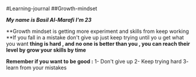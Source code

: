 #Learning-journal
##Growth-mindset

***My name is Basil Al-Marafi***
***I'm 23***

**Growth mindset is getting more experiment and skills from keep working
**If you fall in a mistake don't give up just keep trying until yo u get what you want
**thing is hard , and no one is better than you , you can reach their level by grow your skills by time**

 **Remember if you want to be good :**
1- Don't give up
2- Keep trying hard 
3- learn from your mistakes

